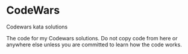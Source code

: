 # CodeWars
Codewars kata solutions

The code for my Codewars solutions. Do not copy code from here or anywhere else unless you are committed to learn how the code works.
